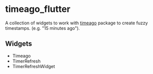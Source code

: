 # timeago_flutter

A collection of widgets to work with [timeago](https://pub.dev/packages/timeago)
package to create fuzzy timestamps. (e.g. "15 minutes ago").

## Widgets

- Timeago
- TimerRefresh
- TimerRefreshWidget

